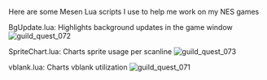 Here are some Mesen Lua scripts I use to help me work on my NES games



BgUpdate.lua:
Highlights background updates in the game window
![guild_quest_072](https://github.com/user-attachments/assets/d6b59bae-d4ac-4f7b-acd8-a4bfda33706c)

SpriteChart.lua:
Charts sprite usage per scanline
![guild_quest_073](https://github.com/user-attachments/assets/d8e0cc8f-1c18-4129-b7d5-dde653d13453)

vblank.lua:
Charts vblank utilization
![guild_quest_071](https://github.com/user-attachments/assets/641916de-4022-47c1-ba33-c4fe14dd4a0e)
